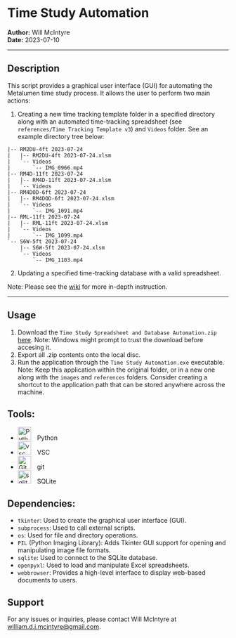 # Time Study Automation

**Author:** Will McIntyre  
**Date:** 2023-07-10

---

## Description

This script provides a graphical user interface (GUI) for automating the Metalumen time study process. It allows the user to perform two main actions:

1. Creating a new time tracking template folder in a specified directory along with an automated time-tracking spreadsheet (see `references/Time Tracking Template v3`) and `Videos` folder. See an example directory tree below:
```
|-- RM2DU-4ft 2023-07-24
|   |-- RM2DU-4ft 2023-07-24.xlsm
|   `-- Videos
|       `-- IMG_0966.mp4
|-- RM4D-11ft 2023-07-24
|   |-- RM4D-11ft 2023-07-24.xlsm
|   `-- Videos
|-- RM4DOD-6ft 2023-07-24
|   |-- RM4DOD-6ft 2023-07-24.xlsm
|   `-- Videos
|       `-- IMG_1091.mp4
|-- RML-11ft 2023-07-24
|   |-- RML-11ft 2023-07-24.xlsm
|   `-- Videos
|       `-- IMG_1099.mp4
`-- S6W-5ft 2023-07-24
    |-- S6W-5ft 2023-07-24.xlsm
    `-- Videos
        `-- IMG_1103.mp4
```
2. Updating a specified time-tracking database with a valid spreadsheet.

Note: Please see the [wiki](https://github.com/will-mcintyre04/time-automation/wiki) for more in-depth instruction.

---

## Usage

1. Download the `Time Study Spreadsheet and Database Automation.zip` [here](https://drive.google.com/file/d/1Fy28Ba5x0wQScx8R9H29Ba8LpitO5GhB/view?usp=sharing). Note: Windows might prompt to trust the download before accesing it.
2. Export all .zip contents onto the local disc.
3. Run the application through the `Time Study Automation.exe` executable. Note: Keep this application within the original folder, or in a new one along with the `images` and `references` folders. Consider creating a shortcut to the application path that can be stored anywhere across the machine.

## Tools:

* <img alt="Python" width="30px" style="padding-right:10px;" src="https://cdn.jsdelivr.net/gh/devicons/devicon/icons/python/python-original.svg" /> Python
* <img alt="vsc" width="30px" style="padding-right:10px;" src="https://cdn.jsdelivr.net/gh/devicons/devicon/icons/vscode/vscode-original.svg"/> VSC
* <img alt="Git" width="30px" style="padding-right:10px;" src="https://cdn.jsdelivr.net/gh/devicons/devicon/icons/git/git-original.svg" /> git
* <img alt = "sqlite" width="30px" style="padding-right:10px;" src="https://cdn.jsdelivr.net/gh/devicons/devicon/icons/sqlite/sqlite-original.svg" /> SQLite

## Dependencies:
- `tkinter`: Used to create the graphical user interface (GUI).
- `subprocess`: Used to call external scripts.
- `os`: Used for file and directory operations.
- `PIL` (Python Imaging Library): Adds Tkinter GUI support for opening and manipulating image file formats.
- `sqlite`: Used to connect to the SQLite database.
- `openpyxl`: Used to load and manipulate Excel spreadsheets.
- `webbrowser`: Provides a high-level interface to display web-based documents to users.
## Support

For any issues or inquiries, please contact Will McIntyre at william.d.j.mcintyre@gmail.com.
